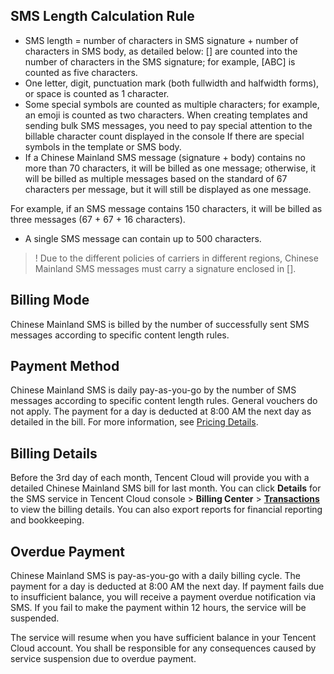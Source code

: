 ## SMS Length Calculation Rule


- SMS length = number of characters in SMS signature + number of characters in SMS body, as detailed below:
 [] are counted into the number of characters in the SMS signature; for example, [ABC] is counted as five characters.
- One letter, digit, punctuation mark (both fullwidth and halfwidth forms), or space is counted as 1 character.
- Some special symbols are counted as multiple characters; for example, an emoji is counted as two characters. When creating templates and sending bulk SMS messages, you need to pay special attention to the billable character count displayed in the console If there are special symbols in the template or SMS body.
- If a Chinese Mainland SMS message (signature + body) contains no more than 70 characters, it will be billed as one message; otherwise, it will be billed as multiple messages based on the standard of 67 characters per message, but it will still be displayed as one message.

 

For example, if an SMS message contains 150 characters, it will be billed as three messages (67 + 67 + 16 characters).

- A single SMS message can contain up to 500 characters.


>! Due to the different policies of carriers in different regions, Chinese Mainland SMS messages must carry a signature enclosed in [].

## Billing Mode

 Chinese Mainland SMS is billed by the number of successfully sent SMS messages according to specific content length rules.

## Payment Method

 Chinese Mainland SMS is daily pay-as-you-go by the number of SMS messages according to specific content length rules. General vouchers do not apply. The payment for a day is deducted at 8:00 AM the next day as detailed in the bill. For more information, see [Pricing Details](https://intl.cloud.tencent.com/document/product/382/45479).
## Billing Details

 Before the 3rd day of each month, Tencent Cloud will provide you with a detailed Chinese Mainland SMS bill for last month. You can click **Details** for the SMS service in Tencent Cloud console > **Billing Center** > **[Transactions](https://console.cloud.tencent.com/expense/transactions)** to view the billing details. You can also export reports for financial reporting and bookkeeping.

## Overdue Payment

 Chinese Mainland SMS is pay-as-you-go with a daily billing cycle. The payment for a day is deducted at 8:00 AM the next day. If payment fails due to insufficient balance, you will receive a payment overdue notification via SMS. If you fail to make the payment within 12 hours, the service will be suspended.

The service will resume when you have sufficient balance in your Tencent Cloud account. You shall be responsible for any consequences caused by service suspension due to overdue payment.